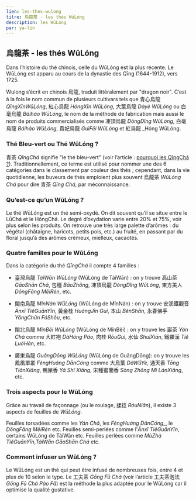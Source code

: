 ```yaml
---
lien: les-thes-wulong
titre: 烏龍茶 - les thés WūLóng
description: les WūLóng
par: ya-lin
---
```


## 烏龍茶 - les thés WūLóng

Dans l’histoire du thé chinois, celle du WūLóng est la plus récente. Le WūLóng est apparu au cours de la dynastie des Qīng (1644-1912), vers 1725.
 
Wulong s’écrit en chinois 烏龍, traduit littéralement par "dragon noir". C’est à la fois le nom commun de plusieurs cultivars tels que 青心烏龍 _QīngXīnWūLóng_, 紅心烏龍 _HóngXīn WūLóng_, 大葉烏龍 _Dàyè WūLóng_ ou 白毫烏龍 _Báiháo WūLóng_, le nom de la méthode de fabrication mais aussi le nom de produits commercialisés comme 凍頂烏龍 _DòngDǐng WūLóng_, 白毫烏龍 _Báiháo WūLóng_, 貴妃烏龍 _GuìFēi WūLóng_ et 紅烏龍 _Hóng WūLóng.

### Thé Bleu-vert ou Thé WūLóng ?

青茶 _QīngChá_ signifie "le thé bleu-vert" (voir l’article : [pourquoi les QīngChá ?](-)). Traditionnellement, ce terme est utilisé pour nommer une des 6 catégories dans le classement par couleur des thés ; cependant, dans la vie quotidienne, les buveurs de thés emploient plus souvent 烏龍茶 _WūLóng Chá_ pour dire 青茶 _Qīng Chá_, par méconnaissance.

### Qu’est-ce qu’un WūLóng ?

Le thé WūLóng est un thé semi-oxydé. On dit souvent qu’il se situe entre le LǜChá et le HóngChá. Le degré d’oxydation varie entre 20% et 75%, voir plus selon les produits. On retrouve une très large palette d’arômes : du végétal (châtaigne, haricots, petits pois, etc.) au fruité, en passant par du floral jusqu’à des arômes crémeux, mielleux, cacaotés.

### Quatre familles pour le WūLóng

Dans la catégorie du thé _QīngChá_ il compte 4 familles :

- 臺灣烏龍 _TáiWān WūLóng_ (WūLóng de TáiWān) : on y trouve 高山茶 _GāoShān Chá_, 包種 _BāoZhǒng_, 凍頂烏龍 _DòngDǐng WūLóng_, 東方美人 _DōngFāng MěiRén_, etc.

- 閩南烏龍 _MǐnNán WūLóng_ (WūLóng de MǐnNán) : on y trouve 安溪鐵觀音 _Ānxī TiěGuānYīn_, 黃金桂 _HuángJīn Guì_, 本山 _BěnShān_, 永春佛手 _YǒngChūn FóShǒu_, etc.

- 閩北烏龍 _MǐnBěi WūLóng_ (WūLóng de MǐnBěi) : on y trouve les 巖茶 _Yán Chá_ comme 大紅袍 _DàHóng Páo_, 肉桂 _RòuGuì_, 水仙 _ShuǐXiān_, 鐵羅漢 _Tiě LuóHàn_, etc.

- 廣東烏龍 _GuǎngDōng WūLóng_ (WūLóng de GuǎngDōng): on y trouve les 鳳凰單叢 _FèngHuáng DānCóng_ comme 大烏葉 _DàWūYè_, 通天香 _Tōng TiānXiāng_, 鴨屎香 _Yā Shǐ Xiāng_, 宋種蜜蘭香 _Sòng Zhǒng Mì LánXiāng_, etc.

### Trois aspects pour le WūLóng

Grâce au travail de façonnage (ou le roulage, 揉捻 _RóuNiǎn_), il existe 3 aspects de feuilles de _WūLóng_. 

Feuilles torsadées comme les _Yán Chá_, les _FèngHuáng DānCóng__, le _DōngFāng MěiRén_ etc.
Feuilles semi-perlées comme l'_Ānxī TiěGuānYīn_, certains WūLóng de TáiWān etc.
Feuilles perlées comme _MùZhà TiěGuānYīn_,_TáiWān GāoShān Chá_ etc.
      
### Comment infuser un WūLóng ?

Le WūLóng est un thé qui peut être infusé de nombreuses fois, entre 4 et plus de 10 selon le type. Le 工夫茶 _Gōng Fū Chá_ (voir l’article 工夫茶泡法 _Gōng Fū Chá Pào Fǎ_) est la méthode la plus adaptée pour le WūLóng car il optimise la qualité gustative. 
